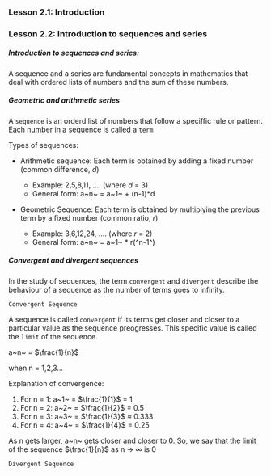 ### Lesson 2.1: Introduction

### Lesson 2.2: Introduction to sequences and series

<h5>Introduction to sequences and series:</h5>

A sequence and a series are fundamental concepts in mathematics that deal with ordered lists of numbers and the sum of these numbers.

<h5>Geometric and arithmetic series</h5>

A `sequence` is an orderd list of numbers that follow a speciffic rule or pattern. Each number in a sequence is called a `term`

Types of sequences:

- Arithmetic sequence: Each term is obtained by adding a fixed number (common difference, _d_)

  - Example: 2,5,8,11, .... (where _d_ = 3)
  - General form: a~n~ = a~1~ + (n-1)\*d

- Geometric Sequence: Each term is obtained by multiplying the previous term by a fixed number (common ratio, _r_)

  - Example: 3,6,12,24, .... (where _r_ = 2)
  - General form: a~n~ = a~1~ \* r(^n-1^)

<h5>Convergent and divergent sequences</h5>

In the study of sequences, the term `convergent` and `divergent` describe the behaviour of a sequence as the number of terms goes to infinity.

`Convergent Sequence`

A sequence is called `convergent` if its terms get closer and closer to a particular value as the sequence preogresses.
This specific value is called the `limit` of the sequence.

a~n~ = $\frac{1}{n}$

when n = 1,2,3...

Explanation of convergence:

1. For n = 1: a~1~ = $\frac{1}{1}$ = 1
2. For n = 2: a~2~ = $\frac{1}{2}$ = 0.5
3. For n = 3: a~3~ = $\frac{1}{3}$ $\approx$ 0.333
4. For n = 4: a~4~ = $\frac{1}{4}$ = 0.25

As n gets larger, a~n~ gets closer and closer to 0.
So, we say that the limit of the sequence $\frac{1}{n}$ as n -> $\infty$ is 0

`Divergent Sequence`
